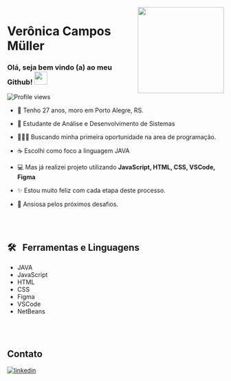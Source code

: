 <img align="right" height="200em" src= "https://raw.githubusercontent.com/gist/VeronicaCMuller/6236d0dc8dfc91fb2a9317e44963e8af/raw/c4cd2b648c07fd5a1d01edbbb2a7050973059045/logo3.svg"/>
<h1 align="left">Verônica Campos Müller</h1>
<h3>   Olá, seja bem vindo (a) ao meu Github! <img src="https://raw.githubusercontent.com/kaueMarques/kaueMarques/master/hi.gif" height="30px"> </h3>
<p align="left"> <img src="https://komarev.com/ghpvc/?username=VeronicaCMuller&color=yellow" alt="Profile views" /> </p>

- 📌 Tenho 27 anos, moro em Porto Alegre, RS.

- 📖 Estudante de Análise e Desenvolvimento de Sistemas

- 👩🏽‍💻 Buscando minha primeira oportunidade na area de programação. 

- ☕ Escolhi como foco a linguagem JAVA 

- 💻 Mas já realizei projeto utilizando
       **JavaScript, HTML, CSS, VSCode, Figma**

- ✨ Estou muito feliz com cada etapa deste processo.

- 🚀 Ansiosa pelos próximos desafios.


<br><br>

## 🛠 &nbsp; Ferramentas e Linguagens

- JAVA
- JavaScript
- HTML
- CSS
- Figma
- VSCode
- NetBeans

<br><br>


## Contato

<a href="https://www.linkedin.com/in/veronicacamposmuller/" target="_blank">
  <img align="center" src="https://raw.githubusercontent.com/gist/VeronicaCMuller/c68634b784894fad70926bf3ae9aa0b7/raw/0a6e74c8e9919868b53f4ae62d6b12997f743b85/linkedinVCM.svg" alt="linkedin"/>
</a>


<!--
**VeronicaCMuller/VeronicaCMuller** is a ✨ _special_ ✨ repository because its `README.md` (this file) appears on your GitHub profile.

Here are some ideas to get you started:

- 🔭 I’m currently working on ...
- 🌱 I’m currently learning ...
- 👯 I’m looking to collaborate on ...
- 🤔 I’m looking for help with ...
- 💬 Ask me about ...
- 📫 How to reach me: ...
- 😄 Pronouns: ...
- ⚡ Fun fact: ...
-->
